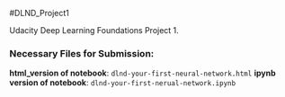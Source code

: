 #DLND_Project1

Udacity Deep Learning Foundations Project 1.

### Necessary Files for Submission:
**html_version of notebook**: `dlnd-your-first-neural-network.html`
**ipynb version of notebook**: `dlnd-your-first-nerual-network.ipynb`